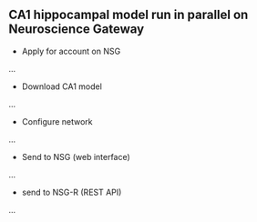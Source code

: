 
## CA1 hippocampal model run in parallel on Neuroscience Gateway

 - Apply for account on NSG
 
 ... 
 
 - Download CA1 model
 
 ...
 
 - Configure network
 
 ... 
 
 - Send to NSG (web interface)
 
 ...
 
- send to NSG-R (REST API)

...
